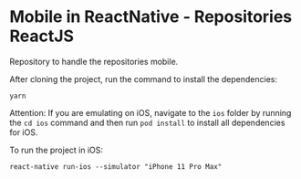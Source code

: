 # Mobile in ReactNative - Repositories ReactJS

Repository to handle the repositories mobile.

After cloning the project, run the command to install the dependencies:

```
yarn
```

Attention: If you are emulating on iOS, navigate to the `ios` folder by running the `cd ios` command and then run `pod install` to install all dependencies for iOS.

To run the project in iOS:

```
react-native run-ios --simulator "iPhone 11 Pro Max"
```
